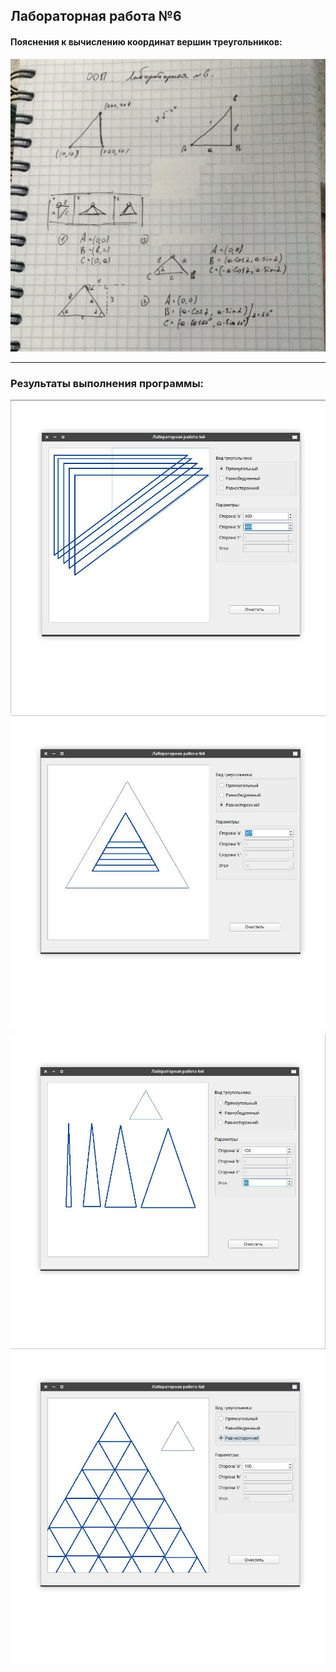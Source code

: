 ## Лабораторная работа №6

#### Пояснения к вычислению координат вершин треугольников:
![](/images/6_etc.jpg)

---
### Результаты выполнения программы:
![](/images/6_1.jpg)
![](/images/6_2.jpg)
![](/images/6_3.jpg)
![](/images/6_4.jpg)
